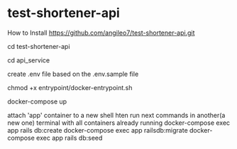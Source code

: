 # test-shortener-api
How to Install
https://github.com/angileo7/test-shortener-api.git

cd test-shortener-api

cd api_service

create .env file based on the .env.sample file

chmod +x entrypoint/docker-entrypoint.sh

docker-compose up

attach 'app' container to a new shell hten run next commands in another(a new one) terminal with all containers already running
docker-compose​​ ​​exec​​ app ​​rails​​ ​db:create
docker-compose​​ ​​exec​​ app ​​rails​​ ​db:migrate
docker-compose​​ ​​exec​​ app ​​rails​​ ​db:seed
